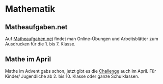 # Mathematik

## Matheaufgaben.net
Auf [Matheaufgaben.net](https://www.matheaufgaben.net/mathe-online/) findet man Online-Übungen und Arbeitsblätter zum Ausdrucken für die 1. bis 7. Klasse.

## Mathe im April
Mathe im Advent gabs schon, jetzt gibt es die [Challenge](https://april.mathe-im-advent.de/de/) auch im April. Für Kinder/ Jugendliche ab 2. bis 10. Klasse oder ganze Schulklassen. 
